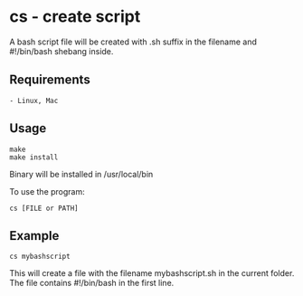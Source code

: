 # cs - create script

A bash script file will be created with .sh suffix in the filename and #!/bin/bash shebang inside.


## Requirements

    - Linux, Mac

## Usage

    make
    make install

Binary will be installed in /usr/local/bin

To use the program:

    cs [FILE or PATH]

## Example

    cs mybashscript

This will create a file with the filename mybashscript.sh in the current folder. The file contains #!/bin/bash in the first line.
